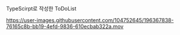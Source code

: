 TypeScirpt로 작성한 ToDoList


https://user-images.githubusercontent.com/104752645/196367838-76165c8b-bb19-4efd-9836-610ecbab322a.mov

